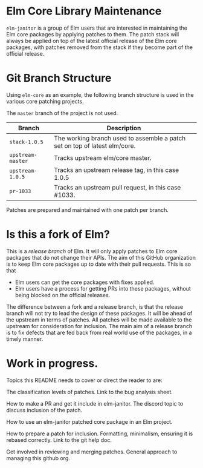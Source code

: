 # Elm Core Library Maintenance

`elm-janitor` is a group of Elm users that are interested in maintaining the
Elm core packages by applying patches to them. The patch stack will always
be applied on top of the latest official release of the Elm core packages,
with patches removed from the stack if they become part of the official release.

# Git Branch Structure

Using `elm-core` as an example, the following branch structure is used in
the various core patching projects.

The `master` branch of the project is not used.

| Branch | Description |
| --- | --- |
| `stack-1.0.5` | The working branch used to assemble a patch set on top of latest elm/core. |
| `upstream-master` | Tracks upstream elm/core master. |
| `upstream-1.0.5` | Tracks an upstream release tag, in this case 1.0.5 |
| `pr-1033` | Tracks an upstream pull request, in this case \#1033. |

Patches are prepared and maintained with one patch per branch.

# Is this a fork of Elm?

This is a *release branch* of Elm. It will only apply patches to Elm core
packages that do not change their APIs. The aim of this GitHub organization is
to keep Elm core packages up to date with their pull requests. This is so that

  * Elm users can get the core packages with fixes applied.
  * Elm users have a process for getting PRs into these packages, without being
    blocked on the official releases.

The difference between a fork and a release branch, is that the release branch
will not try to lead the design of these packages. It will be ahead of the
upstream in terms of patches. All patches will be made available to the upstream
for consideration for inclusion. The main aim of a release branch is to fix
defects that are fed back from real world use of the packages, in a timely
manner.

# Work in progress.

Topics this README needs to cover or direct the reader to are:

The classification levels of patches. Link to the bug analysis sheet.

How to make a PR and get it include in elm-janitor. The discord topic to discuss
inclusion of the patch.

How to use an elm-janitor patched core package in an Elm project.

How to prepare a patch for inclusion. Formatting, minimalism, ensuring it is
rebased correctly. Link to the git help doc.

Get involved in reviewing and merging patches. General approach to managing this
github org.
